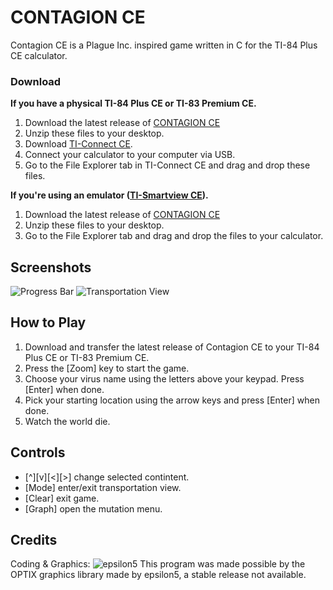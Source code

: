# CONTAGION CE
Contagion CE is a Plague Inc. inspired game written in C for the TI-84 Plus CE calculator.

### Download
**If you have a physical TI-84 Plus CE or TI-83 Premium CE.**
1. Download the latest release of [CONTAGION CE](https://github.com/EverydayCodeNet/CONTAGION-CE/releases)
2. Unzip these files to your desktop.
3. Download [TI-Connect CE](https://education.ti.com/en/software/details/en/CA9C74CAD02440A69FDC7189D7E1B6C2/swticonnectcesoftware).
4. Connect your calculator to your computer via USB.
5. Go to the File Explorer tab in TI-Connect CE and drag and drop these files.

**If you're using an emulator ([TI-Smartview CE](https://education.ti.com/en/software/details/en/BE8220257AA241148986628D6EE332E5/ti-smartview-ce-for-ti-84-plus-family)).**
1. Download the latest release of [CONTAGION CE](https://github.com/EverydayCodeNet/CONTAGION-CE/releases)
2. Unzip these files to your desktop.
3. Go to the File Explorer tab and drag and drop the files to your calculator.

## Screenshots
![Progress Bar](https://user-images.githubusercontent.com/59743315/88998471-1ec4f700-d2c0-11ea-9d27-805e5e90abde.png)
![Transportation View](https://user-images.githubusercontent.com/59743315/88999438-92680380-d2c2-11ea-9f43-c8621404f8f5.png)

## How to Play
1. Download and transfer the latest release of Contagion CE to your TI-84 Plus CE or TI-83 Premium CE.
2. Press the [Zoom] key to start the game. 
3. Choose your virus name using the letters above your keypad. Press [Enter] when done.
4. Pick your starting location using the arrow keys and press [Enter] when done.
5. Watch the world die.

## Controls
- [^][v][<][>] change selected contintent.
- [Mode] enter/exit transportation view.
- [Clear] exit game.
- [Graph] open the mutation menu.

## Credits
Coding & Graphics: ![epsilon5](https://www.cemetech.net/downloads/users/epsilon5)
This program was made possible by the OPTIX graphics library made by epsilon5, a stable release not available.

